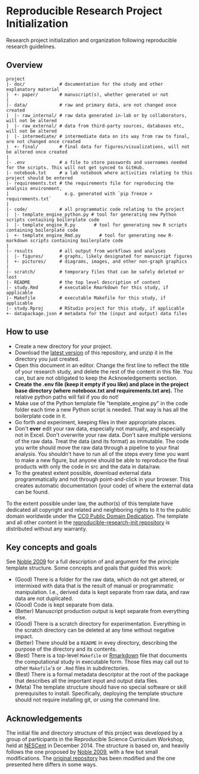 Reproducible Research Project Initialization
=======

Research project initialization and organization following reproducible research guidelines.

Overview
--------

    project
    |- doc/             # documentation for the study and other explanatory material
    |  +- paper/        # manuscript(s), whether generated or not
    |
    |- data/            # raw and primary data, are not changed once created
    |  |- raw_internal/ # raw data generated in-lab or by collaborators, will not be altered
    |  |- raw_external/ # data from third-party sources, databases etc, will not be altered
    |  |- intermediate/ # intermediate data on its way from raw to final, are not changed once created
    |  +- final/        # final data for figures/visualizations, will not be altered once created
    |
    |- .env             # a file to store passwords and usernames needed for the scripts. This will not get synced to GitHub.
    |- notebook.txt     # a lab notebook where activities relating to this project should be entered
    |- requirements.txt # the requirements file for reproducing the analysis environment,
    |                     e.g. generated with `pip freeze > requirements.txt`
    |
    |- code/            # all programmatic code relating to the project
    |  |- template_engine_python.py # tool for generating new Python scripts containing boilerplate code
    |  |- template_engine_R.py       # tool for generating new R scripts containing boilerplate code
    |  +- template_engine_Rmd.py       # tool for generating new R-markdown scripts containing boilerplate code 
    |
    |- results          # all output from workflows and analyses
    |  |- figures/      # graphs, likely designated for manuscript figures
    |  +- pictures/     # diagrams, images, and other non-graph graphics
    |
    |- scratch/         # temporary files that can be safely deleted or lost
    |- README           # the top level description of content
    |- study.Rmd        # executable Rmarkdown for this study, if applicable
    |- Makefile         # executable Makefile for this study, if applicable
    |- study.Rproj      # RStudio project for this study, if applicable
    +- datapackage.json # metadata for the (input and output) data files

How to use
----------

* Create a new directory for your project.
* Download the [latest version] of this repository, and unzip it in the directory you just created.
* Open this document in an editor. Change the first line to reflect the title of your research study, and delete the rest of the content in this file. You can, but are not obligated to keep the Acknowledgements section.
* **Create the .env file (keep it empty if you like) and place in the project base directory (where noteboox.txt and requirements.txt are).** The relative python paths will fail if you do not!
* Make use of the Python template file "template_engine.py" in the code folder each time a new Python script is needed. That way is has all the boilerplate code in it.
* Go forth and experiment, keeping files in their appropriate places.
* Don't **ever** edit your raw data, especially not manually, and especially not in Excel. Don't overwrite your raw data. Don't save multiple versions of the raw data. Treat the data (and its format) as immutable. The code you write should move the raw data through a pipeline to your final analysis. You shouldn't have to run all of the steps every time you want to make a new figure, but anyone should be able to reproduce the final products with only the code in src and the data in data/raw.
* To the greatest extent possible, download external data programmatically and not through point-and-click in your browser. This creates automatic documentation (your code) of where the external data can be found.

To the extent possible under law, the author(s) of this template have dedicated all copyright and related and neighboring rights to it to the public domain worldwide under the [CC0 Public Domain Dedication]. The template and all other content in the [reproducible-research-init repository] is distributed without any warranty.


Key concepts and goals
----------------------

See [Noble 2009] for a full description of and argument for the principle template structure. Some concepts and goals that guided this work:
* (Good) There is a folder for the raw data, which do not get altered, or intermixed with data that is the result of manual or programmatic manipulation. I.e., derived data is kept separate from raw data, and raw data are not duplicated.
* (Good) Code is kept separate from data.
* (Better) Manuscript production output is kept separate from everything else.
* (Good) There is a scratch directory for experimentation. Everything in the scratch directory can be deleted at any time without negative impact.
* (Better) There should be a `README` in evey directory, describing the purpose of the directory and its contents.
* (Best) There is a top-level `Makefile` or [Rmarkdown] file that documents the computational study in executable form. Those files may call out to other `Makefile`'s or `.Rmd` files in subdirectories.
* (Best) There is a formal metadata descriptor at the root of the package that describes all the important input and output data files.
* (Meta) The template structure should have no special software or skill prerequisites to install. Specifically, deploying the template structure should not require installing git, or using the command line.

Acknowledgements
----------------

The initial file and directory structure of this project was developed by a group of participants in the Reproducible Science Curriculum Workshop, held at [NESCent] in December 2014. The structure is based on, and heavily follows the one proposed by [Noble 2009], with a few but small modifications. The [original repository] has been modified and the one presented here differs in some ways.

[original repository]: https://github.com/Reproducible-Science-Curriculum/rr-init
[reproducible-research-init repository]: https://github.com/EngqvistLab/reproducible-research-init
[latest version]: https://github.com/EngqvistLab/reproducible-research-init
[NESCent]: http://nescent.org
[Rmarkdown]: http://rmarkdown.rstudio.com/
[Noble 2009]: http://dx.doi.org/10.1371/journal.pcbi.1000424
[CC0 Public Domain Dedication]: http://creativecommons.org/publicdomain/zero/1.0/
